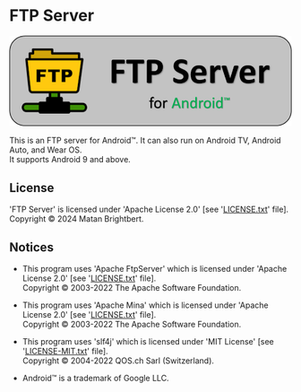 # FTP Server
 
![Application Banner](app_banner.png)

This is an FTP server for Android™. It can also run on Android TV, Android Auto, and Wear OS.\
It supports Android 9 and above.

## License

'FTP Server' is licensed under 'Apache License 2.0' [see '[LICENSE.txt](LICENSE.txt)' file].\
Copyright © 2024 Matan Brightbert.

## Notices

* This program uses 'Apache FtpServer' which is licensed under 'Apache License 2.0' [see '[LICENSE.txt](LICENSE.txt)' file].\
Copyright © 2003-2022 The Apache Software Foundation.

* This program uses 'Apache Mina' which is licensed under 'Apache License 2.0' [see '[LICENSE.txt](LICENSE.txt)' file].\
Copyright © 2003-2022 The Apache Software Foundation.

* This program uses 'slf4j' which is licensed under 'MIT License' [see '[LICENSE-MIT.txt](LICENSE-MIT.txt)' file].\
Copyright © 2004-2022 QOS.ch Sarl (Switzerland).

* Android™ is a trademark of Google LLC.
